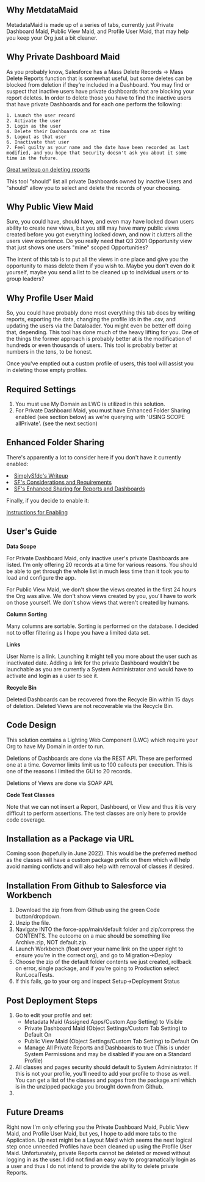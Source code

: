 ## Why MetdataMaid

MetadataMaid is made up of a series of tabs, currently just Private Dashboard Maid, Public View Maid, and Profile User Maid, that may help you keep your Org just a bit cleaner.

## Why Private Dashboard Maid
As you probably know, Salesforce has a Mass Delete Records -> Mass Delete Reports function that is somewhat useful, but some deletes can be blocked from deletion if they’re included in a Dashboard.  You may find or suspect that inactive users have private dashboards that are blocking your report deletes.  In order to delete those you have to find the inactive users that have private Dashboards and for each one perform the following:
    
    1. Launch the user record
    2. Activate the user
    3. Login as the user
    4. Delete their Dashboards one at time
    5. Logout as that user
    6. Inactivate that user
    7. Feel guilty as your name and the date have been recorded as last modified, and you hope that Security doesn't ask you about it some time in the future.
 

<a href="https://www.simplysfdc.com/2019/03/salesforce-finding-reports-and.html">Great writeup on deleting reports</a> 
 
This tool "should" list all private Dashboards owned by inactive Users and "should" allow you to select and delete the records of your choosing.

## Why Public View Maid
Sure, you could have, should have, and even may have locked down users ability to create new views, but you still may have many public views created before you got everything locked down, and now it clutters all the users view experience.  Do you really need that Q3 2001 Opportunity view that just shows one users "mine" scoped Opportunities?  

The intent of this tab is to put all the views in one place and give you the opportunity to mass delete them if you wish to.  Maybe you don't even do it yourself, maybe you send a list to be cleaned up to individual users or to group leaders?

## Why Profile User Maid
So, you could have probably done most everything this tab does by writing reports, exporting the data, changing the profile ids in the .csv, and updating the users via the Dataloader.  You might even be better off doing that, depending.  This tool has done much of the heavy lifting for you.  One of the things the former approach is probably better at is the modification of hundreds or even thousands of users.  This tool is probably better at numbers in the tens, to be honest.

Once you've emptied out a custom profile of users, this tool will assist you in deleting those empty profiles.

## Required Settings
1. You must use My Domain as LWC is utilized in this solution.
2. For Private Dashboard Maid, you must have Enhanced Folder Sharing enabled (see section below) as we're querying with 'USING SCOPE allPrivate'. (see the next section)

## Enhanced Folder Sharing
There's apparently a lot to consider here if you don't have it currently enabled:

<li><a href="https://www.simplysfdc.com/2014/09/salesforce-enhanced-folder-sharing-for.html">SimplySfdc's Writeup</a></li>
<li><a href="https://help.salesforce.com/apex/HTViewSolution?id=000193465&amp;language=en_US">SF's Considerations and Requirements</a></li>
<li><a href="https://help.salesforce.com/HTViewHelpDoc?id=analytics_sharing_enable.htm">SF's Enhanced Sharing for Reports and Dashboards</a></li>

Finally, if you decide to enable it:

<a href="https://help.salesforce.com/articleView?id=000321245">Instructions for Enabling</a>

## User's Guide

**Data Scope**

For Private Dashboard Maid, only inactive user's private Dashboards are listed.  I'm only offering 20 records at a time for various reasons.  You should be able to get through the whole list in much less time than it took you to load and configure the app.

For Public View Maid, we don't show the views created in the first 24 hours the Org was alive.  We don't show views created by you, you'll have to work on those yourself.  We don't show views that weren't created by humans.

**Column Sorting**

Many columns are sortable.  Sorting is performed on the database.  I decided not to offer filtering as I hope you have a limited data set.

**Links**

User Name is a link.  Launching it might tell you more about the user such as inactivated date.  Adding a link for the private Dashboard wouldn't be launchable as you are currently a System Administrator and would have to activate and login as a user to see it.

**Recycle Bin**

Deleted Dashboards can be recovered from the Recycle Bin within 15 days of deletion.
Deleted Views are not recoverable via the Recycle Bin.

## Code Design
This solution contains a Lighting Web Component (LWC) which require your Org to have My Domain in order to run.

Deletions of Dashboards are done via the REST API.  These are performed one at a time.  Governor limits limit us to 100 callouts per execution.  This is one of the reasons I limited the GUI to 20 records.

Deletions of Views are done via SOAP API.

**Code Test Classes**

Note that we can not insert a Report, Dashboard, or View and thus it is very difficult to perform assertions.  The test classes are only here to provide code coverage.

## Installation as a Package via URL
Coming soon (hopefully in June 2022).  This would be the preferred method as the classes will have a custom package prefix on them which will help avoid naming conficts and will also help with removal of classes if desired.

## Installation From Github to Salesforce via Workbench
1. Download the zip from from Github using the green Code button/dropdown.
2. Unzip the file.
3. Navigate INTO the force-app/main/default folder and zip/compress the CONTENTS.  The outcome on a mac should be something like Archive.zip, NOT default.zip.
4. Launch Workbench (float over your name link on the upper right to ensure you're in the correct org), and go to Migration->Deploy
5. Choose the zip of the default folder contents we just created, rollback on error, single package, and if you're going to Production select RunLocalTests.
6. If this fails, go to your org and inspect Setup->Deployment Status

## Post Deployment Steps

1. Go to edit your profile and set:
   - Metadata Maid (Assigned Apps/Custom App Setting) to Visible
   - Private Dashboard Maid (Object Settings/Custom Tab Setting) to Default On
   - Public View Maid (Object Settings/Custom Tab Setting) to Default On
   - Manage All Private Reports and Dashboards to true (This is under System Permissions and may be disabled if you are on a Standard Profile)
2. All classes and pages security should default to System Administrator.  If this is not your profile, you'll need to add your profile to those as well.  You can get a list of the classes and pages from the package.xml which is in the unzipped package you brought down from Github.
3. 

## Future Dreams
Right now I'm only offering you the Private Dashboard Maid, Public View Maid, and Profile User Maid, but yes, I hope to add more tabs to the Application.  Up next might be a Layout Maid which seems the next logical step once unneeded Profiles have been cleaned up using the Profile User Maid.
Unfortunately, private Reports cannot be deleted or moved without logging in as the user.  I did not find an easy way to programatically login as a user and thus I do not intend to provide the ability to delete private Reports.

```apex
```

